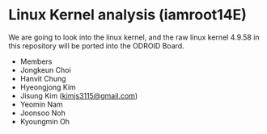 Linux Kernel analysis (iamroot14E)
=============

We are going to look into the linux kernel, and the raw linux kernel 4.9.58 in this repository will be ported into the ODROID Board.

* Members
 * Jongkeun Choi
 * Hanvit Chung
 * Hyeongjong Kim
 * Jisung Kim (kimjs3115@gmail.com)
 * Yeomin Nam
 * Joonsoo Noh
 * Kyoungmin Oh
